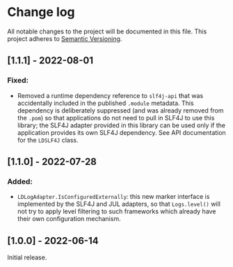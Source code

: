 # Change log

All notable changes to the project will be documented in this file. This project adheres to [Semantic Versioning](http://semver.org).

## [1.1.1] - 2022-08-01
### Fixed:
- Removed a runtime dependency reference to `slf4j-api` that was accidentally included in the published `.module` metadata. This dependency is deliberately suppressed (and was already removed from the `.pom`) so that applications do not need to pull in SLF4J to use this library; the SLF4J adapter provided in this library can be used only if the application provides its own SLF4J dependency. See API documentation for the `LDSLF4J` class.

## [1.1.0] - 2022-07-28
### Added:
- `LDLogAdapter.IsConfiguredExternally`: this new marker interface is implemented by the SLF4J and JUL adapters, so that `Logs.level()` will not try to apply level filtering to such frameworks which already have their own configuration mechanism.

## [1.0.0] - 2022-06-14
Initial release.
